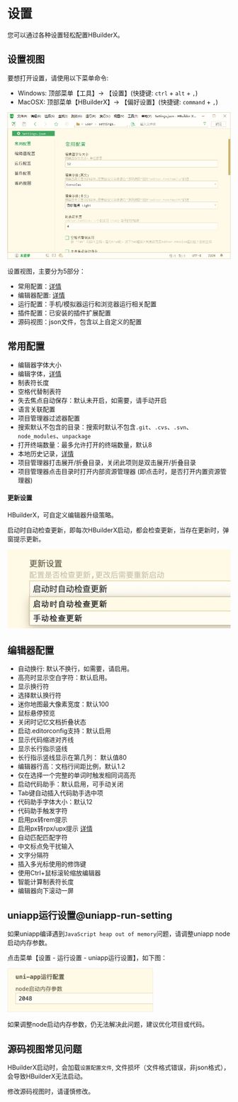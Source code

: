 # 设置

您可以通过各种设置轻松配置HBuilderX。

## 设置视图

要想打开设置，请使用以下菜单命令:

- Windows: 顶部菜单【工具】-> 【设置】(快捷键: `ctrl` + `alt` + `,`)
- MacOSX: 顶部菜单【HBuilderX】-> 【偏好设置】(快捷键: `command` + `,`)

<img src="/static/snapshots/tutorial/settings.png" style="zoom:90%" />

设置视图，主要分为5部分：

- 常用配置：[详情](/Tutorial/setting?id=常用配置)
- 编辑器配置: [详情](/Tutorial/setting?id=编辑器配置)
- 运行配置：手机/模拟器运行和浏览器运行相关配置
- 插件配置：已安装的插件扩展配置
- 源码视图：json文件，包含以上自定义的配置

## 常用配置

- 编辑器字体大小
- 编辑字体，[详情](/Tutorial/settings/font)
- 制表符长度
- 空格代替制表符
- 失去焦点自动保存：默认未开启，如需要，请手动开启
- 语言关联配置
- 项目管理器过滤器配置
- 搜索默认不包含的目录：搜索时默认不包含`.git`、`.cvs`、`.svn`、`node_modules`、`unpackage`
- 打开终端数量：最多允许打开的终端数量，默认8
- 本地历史记录，[详情](/Tutorial/UserGuide/LocalHistory)
- 项目管理器打击展开/折叠目录，关闭此项则是双击展开/折叠目录
- 项目管理器点击目录时打开内部资源管理器 (即点击时，是否打开内置资源管理器)

#### 更新设置

HBuilderX，可自定义编辑器升级策略。

启动时自动检查更新，即每次HBuilderX启动，都会检查更新，当存在更新时，弹窗提示更新。

<img src="/static/snapshots/tutorial/settings/upgrade_en.png" class="hd-img" />

## 编辑器配置

- 自动换行: 默认不换行，如需要，请启用。
- 高亮时显示空白字符：默认启用。
- 显示换行符
- 选择默认换行符
- 迷你地图最大像素宽度：默认100
- 鼠标悬停预览
- 关闭时记忆文档折叠状态
- 启动.editorconfig支持：默认启用
- 显示代码缩进对齐线
- 显示长行指示竖线
- 长行指示竖线显示在第几列： 默认值80
- 编辑器行高：文档行间距比例，默认1.2
- 仅在选择一个完整的单词时触发相同词高亮
- 启动代码助手：默认启用，可手动关闭
- Tab键自动插入代码助手选中项
- 代码助手字体大小：默认12
- 代码助手触发字符
- 启用px转rem提示
- 启用px转rpx/upx提示 [详情](/Tutorial/settings/px-upx)
- 自动匹配匹配字符
- 中文标点免干扰输入
- 文字分隔符
- 插入多光标使用的修饰键
- 使用Ctrl+鼠标滚轮缩放编辑器
- 智能计算制表符长度
- 编辑器向下滚动一屏

## uniapp运行设置@uniapp-run-setting

如果uniapp编译遇到`JavaScript heap out of memory`问题，请调整uniapp node启动内存参数。

点击菜单【设置 - 运行设置 - uniapp运行设置】，如下图：

<img src="/static/snapshots/tutorial/settings/uniapp_run_setting.png" style="zoom: 45%;border: 1px solid #eee;"/>

如果调整node启动内存参数，仍无法解决此问题，建议优化项目或代码。

## 源码视图常见问题

HBuilderX启动时，会加载`设置配置文件`, 文件损坏（文件格式错误，非json格式），会导致HBuilderX无法启动。

修改源码视图时，请谨慎修改。